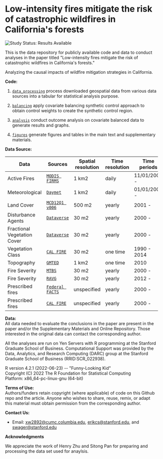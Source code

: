 # Low-intensity fires mitigate the risk of catastrophic wildfires in California's forests

<img src="https://img.shields.io/badge/Study%20Status-Results%20Available-yellow.svg" alt="Study Status: Results Available"> 

This is the data repository for publicly available code and data to conduct analyses in the paper titled "Low-intensity fires mitigate the risk of catastrophic wildfires in California's forests."

Analyzing the causal impacts of wildfire mitigation strategies in California.

<b>Code: </b><br>

1. [`data_processing`](https://github.com/wxwx1993/wildfire_mitigation/tree/main/data_processing) process downloaded geospatial data from various data sources into a tabular for statistical analysis purpose.

2. [`balancing`](https://github.com/wxwx1993/wildfire_mitigation/tree/main/balancing) apply covariate balancing synthetic control approach to obtain control weights to create the synthetic control region.

3. [`analysis`](https://github.com/wxwx1993/wildfire_mitigation/tree/main/analysis) conduct outcome analysis on covariate balanced data to generate results and graphs.

4. [`figures`](https://github.com/wxwx1993/wildfire_mitigation/tree/main/analysis) generate figures and tables in the main text and supplementary materials.


<b> Data Source: </b><br>

| Data    |  Sources      |  Spatial resolution  | Time resolution | Time periods
| ----------  | -------------------- |-----------------|-----------------|-----------------|
| Active Fires   | [`MODIS FIRMS`](https://firms.modaps.eosdis.nasa.gov/download/) |  1 km2        | daily | 11/01/2000 - |
| Meteorological | [`Daymet`](https://daymet.ornl.gov/) |  1 km2        | daily | 01/01/2000 - |
| Land Cover   | [`MCD12Q1 v006`](https://lpdaac.usgs.gov/products/mcd12q1v006) |  500 m2        | yearly | 2001 - |
| Disturbance Agents | [`Dataverse`](https://dataverse.harvard.edu/dataset.xhtml?persistentId=doi:10.7910/DVN/CVTNLY) | 30 m2  | yearly | 2000 - |
| Fractional Vegetation Cover | [`Dataverse`](https://dataverse.harvard.edu/dataset.xhtml?persistentId=doi:10.7910/DVN/KMBYYM) | 30 m2 | yearly | 2000 - |
| Vegetation Class | [`CAL FIRE`](https://map.dfg.ca.gov/metadata/ds1327.html) | 30 m2 | one time | 1990 - 2014 |
| Topography | [`GMTED`](https://www.earthenv.org/topography) | 1 km2 | one time | 2010 |
| Fire Severity | [`MTBS`](https://www.mtbs.gov/project-overview) | 30 m2  | yearly | 2000 - |
| Fire Severity | [`RAVG`](https://burnseverity.cr.usgs.gov/products/ravg) | 30 m2  | yearly | 2012 - |
| Prescribed fires | [`Federal FACTS`](https://www.sciencedirect.com/science/article/pii/S0301479721021459) | unspecified | yearly | 2000 -  |
| Prescribed fires | [`CAL FIRE`](https://map.dfg.ca.gov/metadata/ds0397.html) | unspecified | yearly | 2000 - |

<b>Data: </b><br>
All data needed to evaluate the conclusions in the paper are present in the paper and/or the Supplementary Materials and Online Repository. Those interested in the original data can contact the corresponding author.

All the analyses are run on Yen Servers with R programming at the Stanford Graduate School of Business. Computational Support was provided by the Data, Analytics, and Research Computing (DARC) group at the Stanford Graduate School of Business (RRID:SCR_022938).

R version 4.2.1 (2022-06-23) -- "Funny-Looking Kid"  
Copyright (C) 2022 The R Foundation for Statistical Computing  
Platform: x86_64-pc-linux-gnu (64-bit)  

<b>Terms of Use:</b><br>
Authors/funders retain copyright (where applicable) of code on this Github repo and the article. Anyone who wishes to share, reuse, remix, or adapt this material must obtain permission from the corresponding author.

<b>Contact Us: </b><br>
* Email: xw2892@cumc.columbia.edu, erikcs@stanford.edu, and swager@stanford.edu

<b>Acknowledgments</b><br>

We appreciate the work of Henry Zhu and Sitong Pan for preparing and processing the data set used for anaylsis. 

